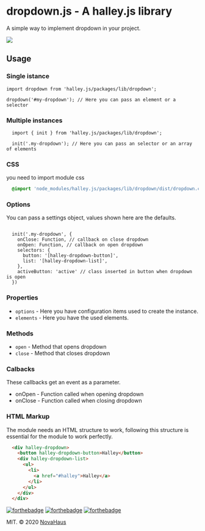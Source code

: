 # dropdown.js - A halley.js library

A simple way to implement dropdown in your project.

![](https://i.imgur.com/Q3dUyca.gif)

## Usage
### Single istance

```ES6
import dropdown from 'halley.js/packages/lib/dropdown';

dropdown('#my-dropdown'); // Here you can pass an element or a selector
```

### Multiple instances
```ES6
  import { init } from 'halley.js/packages/lib/dropdown';

  init('.my-dropdown'); // Here you can pass an selector or an array of elements
```

### CSS
you need to import module css
```SCSS
  @import 'node_modules/halley.js/packages/lib/dropdown/dist/dropdown.css';
```

### Options
You can pass a settings object, values ​​shown here are the defaults.

```ES6

  init('.my-dropdown', {
    onClose: Function, // callback on close dropdown
    onOpen: Function, // callback on open dropdown
    selectors: {
      button: '[halley-dropdown-button]',
      list: '[halley-dropdown-list]',
    },
    activeButton: 'active' // class inserted in button when dropdown is open
  })
```

### Properties
  - `options` - Here you have configuration items used to create the instance.
  - `elements` - Here you have the used elements.


### Methods
  - `open` - Method that opens dropdown
  - `close` - Method that closes dropdown


### Calbacks
These callbacks get an event as a parameter.

- onOpen - Function called when opening dropdown
- onClose - Function called when closing dropdown

### HTML Markup
The module needs an HTML structure to work, following this structure is essential for the module to work perfectly.

```html
  <div halley-dropdown>
    <button halley-dropdown-button>Halley</button>
    <div halley-dropdown-list>
      <ul>
        <li>
          <a href="#halley">Halley</a>
        </li>
      </ul>
    </div>
  </div>
```


[![forthebadge](https://forthebadge.com/images/badges/built-with-love.svg)](https://forthebadge.com)
[![forthebadge](https://forthebadge.com/images/badges/built-by-developers.svg)](https://forthebadge.com)
[![forthebadge](https://forthebadge.com/images/badges/made-with-javascript.svg)](https://forthebadge.com)

MIT. © 2020 [NovaHaus](https://www.novahaus.com.br)